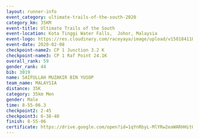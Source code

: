 ```yaml
--- 
layout: runner-info 
event_category: ultimate-trails-of-the-south-2020 
category_km: 35KM 
event-title: Ultimate Trails of the South 
event-location: Kota Tinggi Water Falls,  Johor, Malaysia 
event-logo: https://res.cloudinary.com/raceyaya/image/upload/v1581841103/logo/2020/ultimate-trails-2020_i93dfj.jpg 
event-date: 2020-02-08 
checkpoint-name2: CP 1 Junction 3.2 K 
checkpoint-name3: CP 1 Raf Point 24.1K 
overall_rank: 59
gender_rank: 44
bib: 3019
name: SAIFULLAH MUZAKIR BIN YUSOP
team_name: MALAYSIA
distance: 35K
category: 35km Men
gender: Male
time: 8-55-06.3
checkpoint2: 2-45
checkpoint3: 6-38-40
finish: 8-55-06
certificate: https://drive.google.com/open?id=1qYnRbyL-MlYRw2eaWARHHitODRMrSENH
--- 
```

